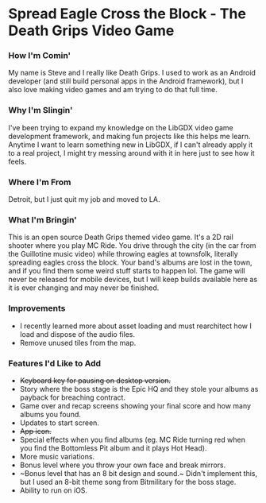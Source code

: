 # Spread Eagle Cross the Block - The Death Grips Video Game

### How I'm Comin'
My name is Steve and I really like Death Grips. I used to work as an Android developer (and still build personal apps in the Android framework), but I also love making video games and am trying to do that full time.

### Why I'm Slingin'
I've been trying to expand my knowledge on the LibGDX video game development framework, and making fun projects like this helps me learn. Anytime I want to learn something new in LibGDX, if I can't already apply it to a real project, I might try messing around with it in here just to see how it feels.

### Where I'm From
Detroit, but I just quit my job and moved to LA.

### What I'm Bringin'
This is an open source Death Grips themed video game. It's a 2D rail shooter where you play MC Ride. You drive through the city (in the car from the Guillotine music video) while throwing eagles at townsfolk, literally spreading eagles cross the block. Your band's albums are lost in the town, and if you find them some weird stuff starts to happen lol. The game will never be released for mobile devices, but I will keep builds available here as it is ever changing and may never be finished.

### Improvements
* I recently learned more about asset loading and must rearchitect how I load and dispose of the audio files.
* Remove unused tiles from the map.

### Features I'd Like to Add
* ~~Keyboard key for pausing on desktop version.~~
* Story where the boss stage is the Epic HQ and they stole your albums as payback for breaching contract.
* Game over and recap screens showing your final score and how many albums you found.
* Updates to start screen.
* ~~App icon.~~
* Special effects when you find albums (eg. MC Ride turning red when you find the Bottomless Pit album and it plays Hot Head).
* More music variations.
* Bonus level where you throw your own face and break mirrors.
* ~Bonus level that has an 8 bit design and sound.~ Didn't implement this, but I used an 8-bit theme song from Bitmilitary for the boss stage.
* Ability to run on iOS.
